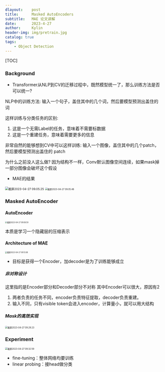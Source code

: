 ```yaml
---
dlayout:    post
title:      Masked AutoEncoders
subtitle:   MAE 论文讲解
date:       2023-4-27
author:     Kylin
header-img: img/pretrain.jpg
catalog: true
tags:
    - Object Detection
---
```




[TOC]



### Background

- Transformer从NLP到CV的迁移过程中，既然模型统一了，那么训练方法是否可以统一?

NLP中的训练方法: 输入一个句子，盖住其中的几个词，然后要模型预测出盖住的词

这样训练与分类任务的区别:

1. 这是一个无需Label的任务，意味着不需要标数据 
2. 这是一个重建任务，意味着需要更多的信息

非常自然的能够想到CV中可以这样训练: 输入一个图像，盖住其中的几个patch，然后要模型预测出盖住的 patch

为什么之前没人这么做? 因为结构不一样，Conv默认图像空间连续，如果mask掉一部分图像会破坏这个假设

- MAE的结果

<img src="http://kylinhub.oss-cn-shanghai.aliyuncs.com/uPic/%E6%88%AA%E5%B1%8F2023-04-27%2009.05.25.png" alt="截屏2023-04-27 09.05.25" style="zoom:67%;" />

<img src="http://kylinhub.oss-cn-shanghai.aliyuncs.com/uPic/%E6%88%AA%E5%B1%8F2023-04-27%2009.05.46.png" alt="截屏2023-04-27 09.05.46" style="zoom:50%;" />



### Masked AutoEncoder

#### AutoEncoder

<img src="http://kylinhub.oss-cn-shanghai.aliyuncs.com/uPic/%E6%88%AA%E5%B1%8F2023-04-27%2009.08.59.png" alt="截屏2023-04-27 09.08.59" style="zoom:40%;" />

本质是学习一个隐藏层的压缩表示

#### Architecture of MAE

<img src="http://kylinhub.oss-cn-shanghai.aliyuncs.com/uPic/%E6%88%AA%E5%B1%8F2023-04-27%2009.13.08.png" alt="截屏2023-04-27 09.13.08" style="zoom:40%;" />

- 目标是获得一个Encoder，加decoder是为了训练能够成立

##### 非对称设计

这里指的是Encoder部分和Decoder部分不对称
 其中Encoder可以很大，原因有2

1. 两者负责的任务不同，encoder负责特征提取，decoder负责重建。
2. 输入不同，只有visible token会进入encoder，计算量小，就可以用大结构

##### Mask的高效实现

<img src="http://kylinhub.oss-cn-shanghai.aliyuncs.com/uPic/%E6%88%AA%E5%B1%8F2023-04-27%2009.29.23.png" alt="截屏2023-04-27 09.29.23" style="zoom:50%;" />





### Experiment

<img src="http://kylinhub.oss-cn-shanghai.aliyuncs.com/uPic/%E6%88%AA%E5%B1%8F2023-04-27%2009.32.59.png" alt="截屏2023-04-27 09.32.59" style="zoom:50%;" />

- fine-tuning：整体网络均要训练
- linear probing：接head做分类





























